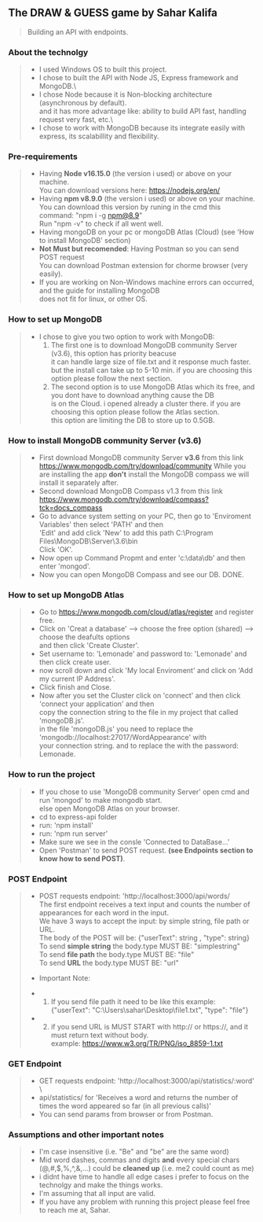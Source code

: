 ## The DRAW & GUESS game  by Sahar Kalifa
> Building an API with endpoints.

### About the technolgy
>* I used Windows OS to built this project.
>* I chose to built the API with Node JS, Express framework and MongoDB.\
>* I chose Node because it is Non-blocking architecture (asynchronous by default).\
and it has more advantage like: ability to build API fast, handling request very fast, etc.\
>* I chose to work with MongoDB because its integrate easily with express, its scalabillity and flexibility.

### Pre-requirements
>* Having **Node v16.15.0** (the version i used) or above on your machine.\
You can download versions here: https://nodejs.org/en/
>* Having **npm v8.9.0** (the version i used) or above on your machine.\
You can download this version by runing in the cmd this command: "npm i -g npm@8.9"\
Run "npm -v" to check if all went well.
>* Having mongoDB on your pc or mongoDB Atlas (Cloud) (see 'How to install MongoDB' section)
>* **Not Must but recomended**: Having Postman so you can send POST request\
You can download Postman extension for chorme browser (very easily).
>* If you are working on Non-Windows machine errors can occurred, and the guide for installing MongoDB\
	does not fit for linux, or other OS.

### How to set up MongoDB
>* I chose to give you two option to work with MongoDB:
>	1. The first one is to download MongoDB community Server (v3.6), this option has priority beacuse \
	it can handle large size of file.txt and it response much faster. \
	but the install can take up to 5-10 min. if you are choosing this option please follow the next section.
>	2. The second option is to use MongoDB Atlas which its free, and you dont have to download anything cause the DB \
	is on the Cloud. i opened already a cluster there. if you are choosing this option please follow the Atlas section. \
	this option are limiting the DB to store up to 0.5GB.

### How to install MongoDB community Server (v3.6)
>* First download MongoDB community Server **v3.6** from this link https://www.mongodb.com/try/download/community
>	While you are installing the app **don't** install the MongoDB compass we will install it separately after.
>* Second download MongoDB Compass v1.3 from this link https://www.mongodb.com/try/download/compass?tck=docs_compass
>* Go to advance system setting on your PC, then go to 'Enviroment Variables' then select 'PATH' and then \
	'Edit' and add click 'New' to add this path C:\Program Files\MongoDB\Server\3.6\bin \
	Click 'OK'.
>* Now open up Command Propmt and enter 'c:\data\db' and then enter 'mongod'.
>* Now you can open MongoDB Compass and see our DB. DONE.

### How to set up MongoDB Atlas
>* Go to https://www.mongodb.com/cloud/atlas/register and register free. 
>* Click on 'Creat a database' --> choose the free option (shared) --> choose the deafults options \
	and then click 'Create Cluster'.
>* Set username to: 'Lemonade' and password to: 'Lemonade' and then click create user.
>* now scroll down and click 'My local Enviroment' and click on 'Add my current IP Address'.
>* Click finish and Close.
>* Now after you set the Cluster click on 'connect' and then click 'connect your application' and then \
	copy the connection string to the file in my project that called 'mongoDB.js'. \
	in the file 'mongoDB.js' you need to replace the 'mongodb://localhost:27017/WordAppearance' with \
	your connection string. and to replace the <password> with the password: Lemonade.

### How to run the project
>* If you chose to use 'MongoDB community Server' open cmd and run 'mongod' to make mongodb start. \
	else open MongoDB Atlas on your browser.
>* cd to express-api folder
>* run: 'npm install'
>* run: 'npm run server'
>* Make sure we see in the consle 'Connected to DataBase...'
>* Open 'Postman' to send POST request. **(see Endpoints section to know how to send POST)**.

### POST Endpoint
>* POST requests endpoint: 'http://localhost:3000/api/words/ \
> The first endpoint receives a text input and counts the number of appearances for each word in the input. \
> We have 3 ways to accept the input: by simple string, file path or URL. \
> The body of the POST will be: {"userText": string , "type": string} \
> To send **simple string** the body.type MUST BE: "simplestring" \
> To send **file path** the body.type MUST BE: "file" \
> To send **URL** the body.type MUST BE: "url" 
>
>* Important Note:
>*	1. If you send file path it need to be like this example: {"userText": "C:\\Users\\sahar\\Desktop\\file1.txt", "type": "file"}
>*	2. if you send URL is MUST START with http:// or https://, and it must return text without body. \
	example: https://www.w3.org/TR/PNG/iso_8859-1.txt

### GET Endpoint
>* GET requests endpoint: 'http://localhost:3000/api/statistics/:word' \
>* api/statistics/ for 'Receives a word and returns the number of times the word appeared so far (in all previous calls)'
>* You can send params from browser or from Postman.

### Assumptions and other important notes
>* I'm case insensitive (i.e. "Be" and "be" are the same word)
>* Mid word dashes, commas and digits **and** every special chars (@,#,$,%,^,&,...) could be **cleaned up** (i.e. me2 could count as me)
>* i didnt have time to handle all edge cases i prefer to focus on the technolgy and make the things works.
>* I'm assuming that all input are valid.
>* If you have any problem with running this project please feel free to reach me at, Sahar.
